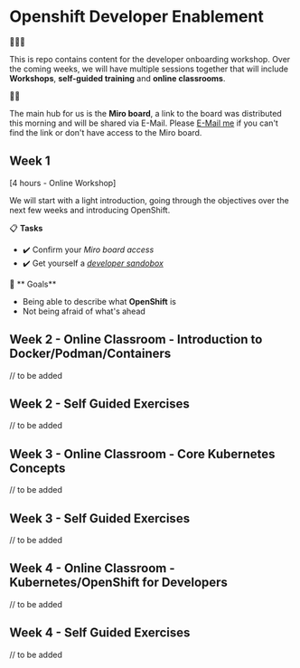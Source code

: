 # Openshift Developer Enablement
👋👋👋

This is repo contains content for the developer onboarding workshop. Over the coming weeks, we will have multiple sessions together that will include **Workshops**, **self-guided training** and **online classrooms**. 

👀🚨

The main hub for us is the **Miro board**, a link to the board was distributed this morning and will be shared via E-Mail. Please <a href="mailto:fmoss@redhat.com">E-Mail me</a> if you can't find the link or don't have access to the Miro board.

## Week 1

[4 hours - Online Workshop]

We will start with a light introduction, going through the objectives over the next few weeks and introducing OpenShift. 

📋 **Tasks**

- ✔️ Confirm your _Miro board access_
- ✔️ Get yourself a _[developer sandobox](https://developers.redhat.com/developer-sandbox/get-started)_

🥅 ** Goals**

- Being able to describe what **OpenShift** is
- Not being afraid of what's ahead

## Week 2 - Online Classroom - Introduction to Docker/Podman/Containers

// to be added

## Week 2 - Self Guided Exercises

// to be added

## Week 3 - Online Classroom - Core Kubernetes Concepts

// to be added

## Week 3 - Self Guided Exercises

// to be added

## Week 4 - Online Classroom - Kubernetes/OpenShift for Developers

// to be added

## Week 4 - Self Guided Exercises

// to be added

